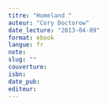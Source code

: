 ```yaml
---
titre: "Homeland "
auteur: "Cory Doctorow"
date_lecture: "2013-04-09"
format: ebook
langue: fr
note:
slug: ""
couverture: 
isbn: 
date_pub: 
editeur: 
---
```

